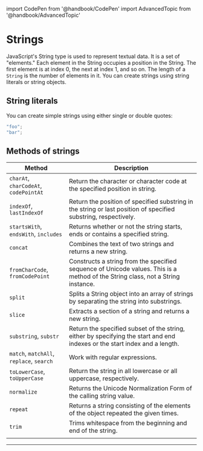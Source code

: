 import CodePen from '@handbook/CodePen'
import AdvancedTopic from '@handbook/AdvancedTopic'

# Strings

JavaScript's String type is used to represent textual data. It is a set of "elements." Each element in the String occupies a position in the String. The first element is at index 0, the next at index 1, and so on. The length of a `String` is the number of elements in it. You can create strings using string literals or string objects.

## String literals

You can create simple strings using either single or double quotes:

```js
"foo";
"bar";
```

## Methods of strings

| Method                                   | Description                                                                                                                     |
| ---------------------------------------- | ------------------------------------------------------------------------------------------------------------------------------- |
| `charAt`, `charCodeAt`, `codePointAt`    | Return the character or character code at the specified position in string.                                                     |
| `indexOf`, `lastIndexOf`                 | Return the position of specified substring in the string or last position of specified substring, respectively.                 |
| `startsWith`, `endsWith`, `includes`     | Returns whether or not the string starts, ends or contains a specified string.                                                  |
| `concat`                                 | Combines the text of two strings and returns a new string.                                                                      |
| `fromCharCode`, `fromCodePoint`          | Constructs a string from the specified sequence of Unicode values. This is a method of the String class, not a String instance. |
| `split`                                  | Splits a String object into an array of strings by separating the string into substrings.                                       |
| `slice`                                  | Extracts a section of a string and returns a new string.                                                                        |
| `substring`, `substr`                    | Return the specified subset of the string, either by specifying the start and end indexes or the start index and a length.      |
| `match`, `matchAll`, `replace`, `search` | Work with regular expressions.                                                                                                  |
| `toLowerCase`, `toUpperCase`             | Return the string in all lowercase or all uppercase, respectively.                                                              |
| `normalize`                              | Returns the Unicode Normalization Form of the calling string value.                                                             |
| `repeat`                                 | Returns a string consisting of the elements of the object repeated the given times.                                             |
| `trim`                                   | Trims whitespace from the beginning and end of the string.                                                                      |
|                                          |                                                                                                                                 |

---
